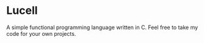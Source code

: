 # Lucell

A simple functional programming language written in C. Feel free to take my code for your own projects.
